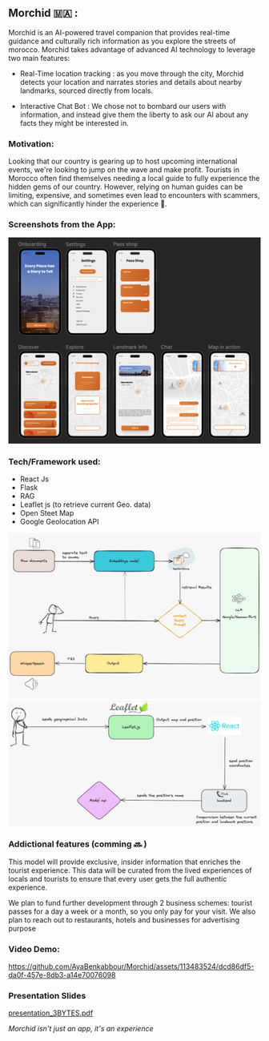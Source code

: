 ## Morchid 🇲🇦 :

Morchid is an AI-powered travel companion that provides real-time guidance and culturally rich information as you explore the streets of morocco. Morchid takes advantage of advanced AI technology to leverage two main features:

- Real-Time location tracking : as you move through the city, Morchid detects your location and narrates stories and details about nearby landmarks, sourced directly from locals.

- Interactive Chat Bot : We chose not to bombard our users with information, and instead give them the liberty to ask our AI about any facts they might be interested in.

### Motivation:

Looking that our country is gearing up to host upcoming international events, we're looking to jump on the wave and make profit. Tourists in Morocco often find themselves needing a local guide to fully experience the hidden gems of our country. However, relying on human guides can be limiting, expensive, and sometimes even lead to encounters with scammers, which can significantly hinder the experience 🫠.

### Screenshots from the App:

![ScreenShot](/ressources/UI_Dark.png)

### Tech/Framework used:

- React Js
- Flask
- RAG
- Leaflet js (to retrieve current Geo. data)
- Open Steet Map
- Google Geolocation API

![Archi1](/ressources/archi1.jpeg)
![Archi2](/ressources/archi2.jpeg)

### Addictional features (comming 🔜 )

This model will provide exclusive, insider information that enriches the tourist experience. This data will be curated from the lived experiences of locals and tourists to ensure that every user gets the full authentic experience.

We plan to fund further development through 2 business schemes: tourist passes for a day a week or a month, so you only pay for your visit. We also plan to reach out to restaurants, hotels and businesses for advertising purpose

### Video Demo:

https://github.com/AyaBenkabbour/Morchid/assets/113483524/dcd86df5-da0f-457e-8db3-a14e70076098

### Presentation Slides

[presentation_3BYTES.pdf](https://github.com/AyaBenkabbour/Morchid/files/15368385/presentation_3BYTES.pdf)


_Morchid isn't just an app, it's an experience_
